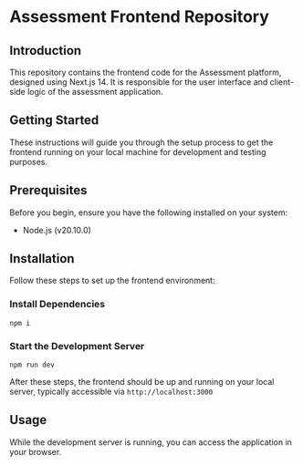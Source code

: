 # Assessment Frontend Repository

## Introduction

This repository contains the frontend code for the Assessment platform, designed using Next.js 14. It is responsible for the user interface and client-side logic of the assessment application.

## Getting Started

These instructions will guide you through the setup process to get the frontend running on your local machine for development and testing purposes.


## Prerequisites

Before you begin, ensure you have the following installed on your system:

- Node.js (v20.10.0)

## Installation

Follow these steps to set up the frontend environment:


### Install Dependencies

```npm i```

### Start the Development Server

```npm run dev```

After these steps, the frontend should be up and running on your local server, typically accessible via `http://localhost:3000`

## Usage

While the development server is running, you can access the application in your browser.